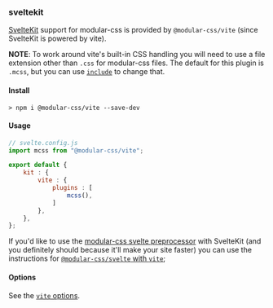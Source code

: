 ### sveltekit

[SvelteKit](https://kit.svelte.dev/) support for modular-css is provided by `@modular-css/vite` (since SvelteKit is powered by vite).

**NOTE**: To work around vite's built-in CSS handling you will need to use a file extension other than `.css` for modular-css files. The default for this plugin is `.mcss`, but you can use [`include`](#bundlers-vite-options-includeexclude) to change that.

#### Install

```shell
> npm i @modular-css/vite --save-dev
```

#### Usage

```javascript
// svelte.config.js
import mcss from "@modular-css/vite";

export default {
    kit : {
        vite : {
            plugins : [
                mcss(),
            ]
        },
    },
};
```

If you'd like to use the [modular-css svelte preprocessor](#other-tools-svelte-preprocessor) with SvelteKit (and you definitely should because it'll make your site faster) you can use the instructions for [`@modular-css/svelte` with `vite`](#other-tools-svelte-preprocessor-usage-via-vite);

#### Options

See the [`vite` options](#bundlers-vite-options).
